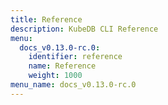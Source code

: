 ```yaml
---
title: Reference
description: KubeDB CLI Reference
menu:
  docs_v0.13.0-rc.0:
    identifier: reference
    name: Reference
    weight: 1000
menu_name: docs_v0.13.0-rc.0
---
```



